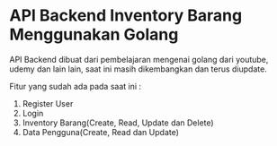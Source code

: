 # API Backend Inventory Barang Menggunakan Golang

API Backend dibuat dari pembelajaran mengenai golang dari youtube, udemy dan lain lain, saat ini masih dikembangkan dan terus diupdate.

Fitur yang sudah ada pada saat ini :
1. Register User
2. Login
3. Inventory Barang(Create, Read, Update dan Delete)
4. Data Pengguna(Create, Read dan Update)
